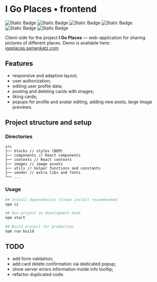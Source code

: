 # I Go Places • frontend

![Static Badge](https://img.shields.io/badge/status-finished-success) ![Static Badge](https://img.shields.io/badge/JavaScript-gray?logo=JavaScript) ![Static Badge](https://img.shields.io/badge/CSS-gray?logo=CSS3) ![Static Badge](https://img.shields.io/badge/BEM-gray?logo=BEM) ![Static Badge](https://img.shields.io/badge/React-gray?logo=React) ![Static Badge](https://img.shields.io/badge/React_Router-gray?logo=reactrouter)

Client-side for the project **I Go Places** — web-application for sharing pictures of different places. Demo is available here: [igoplaces.semenkatz.com](https://igoplaces.semenkatz.com)

## Features

- responsive and adaptive layout;
- user authorization;
- editing user profile data;
- posting and deleting cards with images;
- liking cards;
- popups for profile and avatar editing, adding new posts, large image previews.

## Project structure and setup

### Directories

```
src
├── blocks // styles (BEM)
├── components // React components
├── contexts // React contexts
├── images // image assets
├── utils // helper functions and constants
├── vendor // extra libs and fonts
└── ...
```

### Usage

```bash
## Install dependencies (clean install recommended)
npm ci

## Run project in development mode
npm start

## Build project for production
npm run build
```

## TODO

- add form validation;
- add card delete confirmation via dedicated popup;
- show server errors information inside info tooltip;
- refactor duplicated code.
